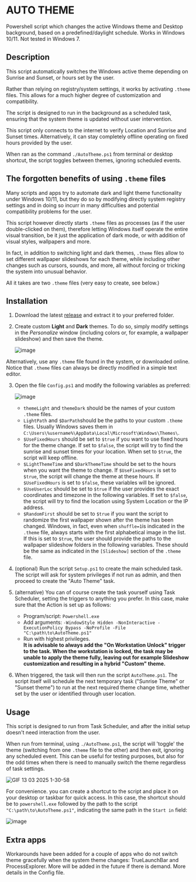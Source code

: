 # AUTO THEME
Powershell script which changes the active Windows theme and Desktop background, based on a predefined/daylight schedule. Works in Windows 10/11.  Not tested in Windows 7.

## Description
This script automatically switches the Windows active theme depending on Sunrise and Sunset, or hours set by the user.

Rather than relying on registry/system settings, it works by activating `.theme` files. This allows for a much higher degree of customization and compatibility.

The script is designed to run in the background as a scheduled task, ensuring that the system theme is updated without user intervention.

This script only connects to the internet to verify Location and Sunrise and Sunset times. Alternatively, it can stay completely offline operating on fixed hours provided by the user.

When ran as the command `./AutoTheme.ps1` from terminal or desktop shortcut, the script toggles between themes, ignoring scheduled events.


## The forgotten benefits of using `.theme` files
Many scripts and apps try to automate dark and light theme functionality under Windows 10/11, but they do so by modifying directly system registry settings and in doing so incurr in many difficulties and potential compatibility problems for the user.

This script however directly starts `.theme` files as processes (as if the user double-clicked on them), therefore letting Windows itself operate the entire visual transition, be it just the application of dark mode, or with addition of visual styles, wallpapers and more.

In fact, in addition to switching light and dark themes, `.theme` files allow to set different wallpaper slideshows for each theme, while including other changes such as cursors, sounds, and more, all without forcing or tricking the system into unusual behavior.

All it takes are two `.theme` files (very easy to create, see below.)

## Installation
1) Download the latest [release](https://github.com/unalignedcoder/auto-theme/releases) and extract it to your preferred folder.
2) Create custom **Light** and **Dark** themes. To do so, simply modify settings in the _Personalize_ window (including colors or, for example, a wallpaper slideshow) and then save the theme.

	![image](https://github.com/user-attachments/assets/0999c082-16ec-456c-ba58-88783bc1abb3)

Alternatively, use any `.theme` file found in the system, or downloaded online. Notice that `.theme` files can always be directly modified in a simple text editor. 

3) Open the file `Config.ps1` and modify the following variables as preferred:

 	![image](https://github.com/user-attachments/assets/b171dd32-3667-4107-b764-c993385c4bc0)

	- `themeLight` and `themeDark` should be the names of your custom `.theme` files.
	- `LightPath` and `$DarPath`should be the paths to your custom `.theme` files. Usually Windows saves them in `C:\Users\%username%\AppData\Local\Microsoft\Windows\Themes\`.
	- `$UseFixedHours` should be set to `$true` if you want to use fixed hours for the theme change. If set to `$false`, the script will try to find the sunrise and sunset times for your location. When set to `$true`, the script will keep offline.
	- `$LightThemeTime` and `$DarkThemeTime` should be set to the hours when you want the theme to change. If `$UseFixedHours` is set to `$true`, the script will change the theme at these hours. If `$UseFixedHours` is set to `$false`, these variables will be ignored.
	- `$UseUserLoc` should be set to `$true` if the user provides the exact coordinates and timezone in the following variables. If set to `$false`, the script will try to find the location using System Location or the IP address.
	- `$RandomFirst` should be set to `$true` if you want the script to randomize the first wallpaper shown after the theme has been changed. Windows, in fact, even when `shuffle=1`is indicated in the `.theme` file, always starts with the first alphabetical image in the list. If this is set to `$true`, the user should provide the paths to the wallpaper slideshow folders in the following variables. These should be the same as indicated in the `[Slideshow]` section of the `.theme` file.

4) (optional) Run the script `Setup.ps1` to create the main scheduled task. The script will ask for system privileges if not run as admin, and then proceed to create the "Auto Theme" task. 

5) (alternative) You can of course create the task yourself using Task Scheduler, setting the triggers to anything you prefer. In this case, make sure that the Action is set up as follows:
	- Program/script: `Powershell.exe`
	- Add arguments: `-WindowStyle Hidden -NonInteractive -ExecutionPolicy Bypass -NoProfile -File "C:\path\to\AutoTheme.ps1"`
	- Run with highest privileges.	
	<b>It is advisable to always add the "On Workstation Unlock" trigger to the task. When the workstation is locked, the task may be unable to apply the theme fully, leaving out for example Slideshow customization and resulting in a hybrid "Custom" theme.</b>

6) When triggered, the task will then run the script `AutoTheme.ps1`. The script itself will schedule the next temporary task ("Sunrise Theme" or "Sunset theme") to run at the next required theme change time, whether set by the user or identified through user location.

## Usage
This script is designed to run from Task Scheduler, and after the initial setup doesn't need interaction from the user. 

When run from terminal, using `./AutoTheme.ps1`, the script will 'toggle' the theme (switching from one `.theme` file to the other) and then exit, ignoring any scheduled event. This can be useful for testing purposes, but also for the odd times when there is need to manually switch the theme regardless of task settings. 

![GIF 13 03 2025 1-30-58](https://github.com/user-attachments/assets/aa45e82d-9578-4446-abd8-6a1b0c6473e4)

For convenience. you can create a shortcut to the script and place it on your desktop or taskbar for quick access. In this case, the shortcut should be to `powershell.exe` followed by the path to the script `"C:\path\to\AutoTheme.ps1"`, indicating the same path in the `Start in` field:

![image](https://github.com/user-attachments/assets/f8e2d534-7696-464d-9d83-e18a39ea9942)

## Extra apps
Workarounds have been added for a couple of apps who do not switch theme gracefully when the system theme changes: TrueLaunchBar and ProcessExplorer. More will be added in the future if there is demand. More details in the Config file.

